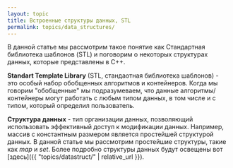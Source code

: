 ```yaml
---
layout: topic
title: Встроенные структуры данных, STL
permalink: topics/data_structures/
---
```

В данной статье мы рассмотрим такое понятие как Стандартная библиотека шаблонов (STL) и поговорим о некоторых структурах данных, которые представлены в C++.

**Standart Template Library** (STL, стандаотная библиотека шаблонов) - это особый набор обобщенных алгоритмов и контейнеров. Когда мы говорим "обобщенные" мы подразумеваем, что данные алгоритмы/контейнеры могут работать с любым типом данных, в том числе и с типом, который определил пользователь.

**Структура данных** - тип организации данных, позволяющий использовать эффективный доступ к модификации данных. Например, массив с константным размером является простейшей структурой данных. В данной статье мы рассмотрим простейшие структуры, такие как *map* и *set*. Более подробно структуры данных будут освещены вот [здесь]({{ "topics/datastruct/" | relative_url }}).
